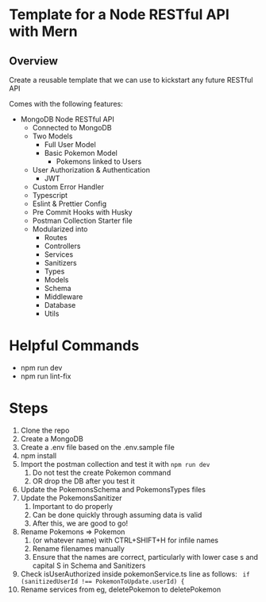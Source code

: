 # Template for a Node RESTful API with Mern

## Overview

Create a reusable template that we can use to kickstart any future RESTful API

Comes with the following features:

-   MongoDB Node RESTful API
    -   Connected to MongoDB
    -   Two Models
        -   Full User Model
        -   Basic Pokemon Model
            -   Pokemons linked to Users
    -   User Authorization & Authentication
        -   JWT
    -   Custom Error Handler
    -   Typescript
    -   Eslint & Prettier Config
    -   Pre Commit Hooks with Husky
    -   Postman Collection Starter file
    -   Modularized into
        -   Routes
        -   Controllers
        -   Services
        -   Sanitizers
        -   Types
        -   Models
        -   Schema
        -   Middleware
        -   Database
        -   Utils

# Helpful Commands

-   npm run dev
-   npm run lint-fix

# Steps

1. Clone the repo
2. Create a MongoDB
3. Create a .env file based on the .env.sample file
4. npm install
5. Import the postman collection and test it with `npm run dev`
    1. Do not test the create Pokemon command
    2. OR drop the DB after you test it
6. Update the PokemonsSchema and PokemonsTypes files
7. Update the PokemonsSanitizer
    1. Important to do properly
    2. Can be done quickly through assuming data is valid
    3. After this, we are good to go!
8. Rename Pokemons => Pokemon
    1. (or whatever name) with CTRL+SHIFT+H for infile names
    2. Rename filenames manually
    3. Ensure that the names are correct, particularly with lower case s and capital S in Schema and Sanitizers
9. Check isUserAuthorized inside pokemonService.ts line as follows:
   ` if (sanitizedUserId !== PokemonToUpdate.userId) {`
10. Rename services from eg, deletePokemon to deletePokemon
